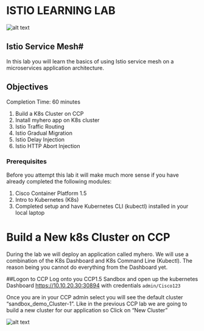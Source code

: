 # ISTIO LEARNING LAB

![alt text][logo]

[logo]: /Users/rdickins/Desktop/Istio_DNE_Images/Istio_banner.png "Logo Title Text 2"

<!-- TOC -->
## Istio Service Mesh#

In this lab you will learn the basics of using Istio service mesh on a microservices application architecture.

## Objectives
Completion Time: 60 minutes
1. Build a K8s Cluster on CCP
2. Inatall myhero app on K8s cluster
3. Istio Traffic Routing
4. Istio Gradual Migration
5. Istio Delay Injection
6. Istio HTTP Abort Injection

### Prerequisites
Before you attempt this lab it will make much more sense if you have already completed the following modules:
1.	Cisco Container Platform 1.5
2.	Intro to Kubernetes (K8s)
3.	Completed setup and have Kubernetes CLI (kubectl) installed in your local laptop

# Build a New k8s Cluster on CCP

During the lab we will deploy an application called myhero. We will use a combination of the K8s Dashboard and K8s Command Line (Kubectl).
The reason being you cannot do everything from the Dashboard yet.

##Logon to CCP
Log onto you CCP1.5 Sandbox and open up the kubernetes Dashboard https://10.10.20.30:30894 with credentials `admin/Cisco123`

Once you are in your CCP admin select you will see the default cluster “sandbox_demo_Cluster-1”. Like in the previous CCP lab we are going to build a new cluster for our application so Click on “New Cluster”

![alt text][newcluster]

[newcluster]:  /Users/rdickins/Desktop/Istio_DNE_Images/CCP_New_Cluster.png "Select New Cluster"

